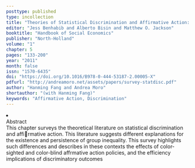 ```yaml
---
posttype: published
type: incollection
title: "Theories of Statistical Discrimination and Affirmative Action: A Survey"
editor: "Jess Benhabib and Alberto Bisin and Matthew O. Jackson"
booktitle: "Handbook of Social Economics"
publisher: "North-Holland"
volume: "1"
chapter: 5
pages: "133-200"
year: "2011"
month: false
issn: "1570-6435"
doi: "https://doi.org/10.1016/B978-0-444-53187-2.00005-X"
pdfurl: "http://andreamoro.net/assets/papers/survey-statdisc.pdf"
author: "Hanming Fang and Andrea Moro"
shortauthor: "(with Hanming Fang)"
keywords: "Affirmative Action, Discrimination"
---
```

<li class='acc_hide'> <div class="title">Abstract</div>
This chapter surveys the theoretical literature on statistical discrimination
and affirmative action. This literature suggests different explanations for the existence
and persistence of group inequality. This survey highlights such differences and describes
in these contexts the effects of color-sighted and color-blind affrmative action
policies, and the efficiency implications of discriminatory outcomes
</li>
